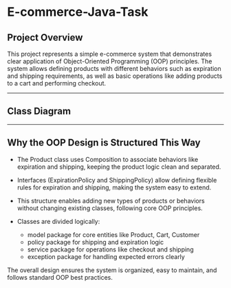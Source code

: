 # E-commerce-Java-Task

## Project Overview

This project represents a simple e-commerce system that demonstrates clear application of Object-Oriented Programming (OOP) principles. The system allows defining products with different behaviors such as expiration and shipping requirements, as well as basic operations like adding products to a cart and performing checkout.

---

## Class Diagram

 

---

## Why the OOP Design is Structured This Way

* The Product class uses Composition to associate behaviors like expiration and shipping, keeping the product logic clean and separated.
* Interfaces (ExpirationPolicy and ShippingPolicy) allow defining flexible rules for expiration and shipping, making the system easy to extend.
* This structure enables adding new types of products or behaviors without changing existing classes, following core OOP principles.
* Classes are divided logically:

  * model package for core entities like Product, Cart, Customer
  * policy package for shipping and expiration logic
  * service package for operations like checkout and shipping
  * exception package for handling expected errors clearly

The overall design ensures the system is organized, easy to maintain, and follows standard OOP best practices.

 

